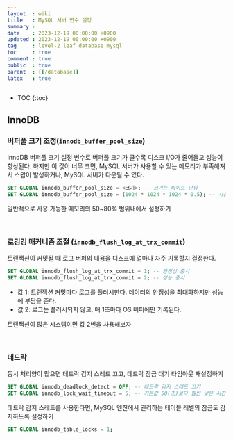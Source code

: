 ```yaml
---
layout  : wiki
title   : MySQL 서버 변수 설정
summary : 
date    : 2023-12-19 00:00:00 +0900
updated : 2023-12-19 00:00:00 +0900
tag     : level-2 leaf database mysql
toc     : true
comment : true
public  : true
parent  : [[/database]]
latex   : true
---
```

* TOC
{:toc}

## InnoDB

### 버퍼풀 크기 조정(`innodb_buffer_pool_size`)

InnoDB 버퍼풀 크기 설정 변수로 버퍼풀 크기가 클수록 디스크 I/O가 줄어들고 성능이 향상된다. 
하지만 이 값이 너무 크면, MySQL 서버가 사용할 수 있는 메모리가 부족해져서 스왑이 발생하거나, MySQL 서버가 다운될 수 있다.

```SQL
SET GLOBAL innodb_buffer_pool_size = <크기>; -- 크기는 바이트 단위
SET GLOBAL innodb_buffer_pool_size = (1024 * 1024 * 1024 * 0.5); -- 사용 가능한 메모리의 50%를 버퍼풀 크기로 설정
```

일반적으로 사용 가능한 메모리의 50~80% 범위내에서 설정하기

<br>

### 로깅깅 매커니즘 조절 (`innodb_flush_log_at_trx_commit`)

트랜잭션이 커밋될 때 로그 버퍼의 내용을 디스크에 얼마나 자주 기록할지 결정한다.

```SQL
SET GLOBAL innodb_flush_log_at_trx_commit = 1; -- 안정성 중시
SET GLOBAL innodb_flush_log_at_trx_commit = 2; -- 성능 중시
```

- 값 1: 트랜잭션 커밋마다 로그를 플러시한다. 데이터의 안정성을 최대화하지만 성능에 부담을 준다.
- 값 2: 로그는 플러시되지 않고, 매 1초마다 OS 버퍼에만 기록된다. 

트랜잭션이 많은 시스템이면 값 2번을 사용해보자


<br>

### 데드락

동시 처리양이 많으면 데드락 감지 스레드 끄고, 데드락 잠금 대기 타임아웃 재설정하기

```SQL
SET GLOBAL innodb_deadlock_detect = OFF; -- 데드락 감지 스레드 끄기
SET GLOBAL innodb_lock_wait_timeout = 5; -- 기본값 50(초)보다 훨씬 낮은 시간으로 변경
```

데드락 감지 스레드를 사용한다면, MySQL 엔진에서 관리하는 테이블 레벨의 잠금도 감지하도록 설정하기

```SQL
SET GLOBAL innodb_table_locks = 1;
```

<br>